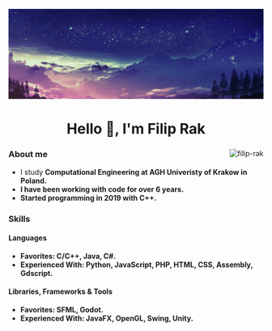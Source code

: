 <p align="center">
  <img src="media/background.jpg" alt="background">
</p>

<h1 align="center">Hello 👋, I'm Filip Rak</h1>

<div id="wrapper">
  <p><img align="right" src="https://github-readme-stats.vercel.app/api/top-langs?username=filip-rak&hide=jupyter%20notebook,html,php,css&show_icons=true&theme=tokyonight&locale=en&layout=compact" alt="filip-rak" /></p>
  <h3 align="left"><strong>About me</strong></h3>
  <ul>
    <li>I study <strong>Computational Engineering<strong/> at <strong>AGH Univeristy of Krakow<strong/> in Poland.</li>
    <li>I have been working with code for over <strong>6 years</strong>.</li>
    <li>Started programming in <strong>2019</strong> with <strong>C++</strong>.</li>
  </ul>

  <h3 align="left"><strong>Skills</strong></h3>
  <h4 align="left">Languages</h4>
  <ul>
    <li><strong>Favorites</strong>: C/C++, Java, C#.</li>
    <li><strong>Experienced With</strong>: Python, JavaScript, PHP, HTML, CSS, Assembly, Gdscript.</li>
  </ul>

  <h4 align="left">Libraries, Frameworks & Tools</h4>
  <ul>
    <li><strong>Favorites</strong>: SFML, Godot.</li>
    <li><strong>Experienced With</strong>: JavaFX, OpenGL, Swing, Unity.</li>
  </ul>
  
</div>
